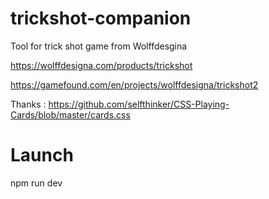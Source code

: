 # trickshot-companion

Tool for trick shot game from Wolffdesgina

https://wolffdesigna.com/products/trickshot

https://gamefound.com/en/projects/wolffdesigna/trickshot2

Thanks :
https://github.com/selfthinker/CSS-Playing-Cards/blob/master/cards.css


# Launch
npm run dev